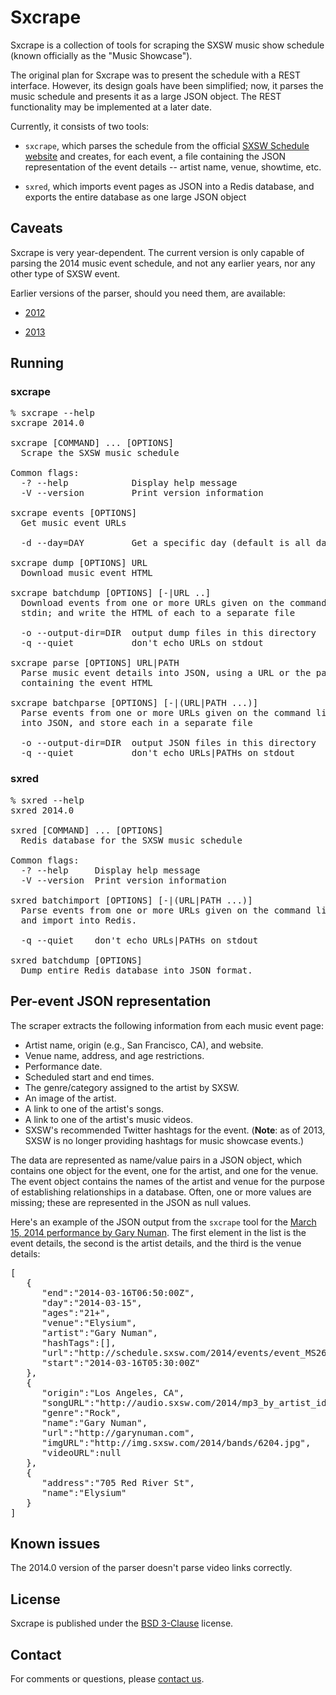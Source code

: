 # Sxcrape

Sxcrape is a collection of tools for scraping the SXSW music show
schedule (known officially as the "Music Showcase").

The original plan for Sxcrape was to present the schedule with a REST
interface. However, its design goals have been simplified; now, it
parses the music schedule and presents it as a large JSON object. The
REST functionality may be implemented at a later date.

Currently, it consists of two tools:

* `sxcrape`, which parses the schedule from the official [SXSW
Schedule website](http://schedule.sxsw.com/) and creates, for each
event, a file containing the JSON representation of the event details
-- artist name, venue, showtime, etc.

* `sxred`, which imports event pages as JSON into a Redis database,
and exports the entire database as one large JSON object

## Caveats

Sxcrape is very year-dependent. The current version is only capable of
parsing the 2014 music event schedule, and not any earlier years, nor
any other type of SXSW event.

Earlier versions of the parser, should you need them, are available:

* [2012](https://github.com/quixoftic/Sxcrape/archive/2012.final.tar.gz)

* [2013](https://github.com/quixoftic/Sxcrape/archive/2013.final.tar.gz)

## Running

### sxcrape

<pre>
% sxcrape --help
sxcrape 2014.0

sxcrape [COMMAND] ... [OPTIONS]
  Scrape the SXSW music schedule

Common flags:
  -? --help            Display help message
  -V --version         Print version information

sxcrape events [OPTIONS]
  Get music event URLs

  -d --day=DAY         Get a specific day (default is all days)

sxcrape dump [OPTIONS] URL
  Download music event HTML

sxcrape batchdump [OPTIONS] [-|URL ..]
  Download events from one or more URLs given on the command line, or via
  stdin; and write the HTML of each to a separate file

  -o --output-dir=DIR  output dump files in this directory
  -q --quiet           don't echo URLs on stdout

sxcrape parse [OPTIONS] URL|PATH
  Parse music event details into JSON, using a URL or the path to a file
  containing the event HTML

sxcrape batchparse [OPTIONS] [-|(URL|PATH ...)]
  Parse events from one or more URLs given on the command line, or via stdin,
  into JSON, and store each in a separate file

  -o --output-dir=DIR  output JSON files in this directory
  -q --quiet           don't echo URLs|PATHs on stdout
</pre>

### sxred

<pre>
% sxred --help
sxred 2014.0

sxred [COMMAND] ... [OPTIONS]
  Redis database for the SXSW music schedule

Common flags:
  -? --help     Display help message
  -V --version  Print version information

sxred batchimport [OPTIONS] [-|(URL|PATH ...)]
  Parse events from one or more URLs given on the command line, or via stdin,
  and import into Redis.

  -q --quiet    don't echo URLs|PATHs on stdout

sxred batchdump [OPTIONS]
  Dump entire Redis database into JSON format.
</pre>

## Per-event JSON representation

The scraper extracts the following information from each music event
page:

* Artist name, origin (e.g., San Francisco, CA), and website.
* Venue name, address, and age restrictions.
* Performance date.
* Scheduled start and end times.
* The genre/category assigned to the artist by SXSW.
* An image of the artist.
* A link to one of the artist's songs.
* A link to one of the artist's music videos.
* SXSW's recommended Twitter hashtags for the event. (**Note**: as of
  2013, SXSW is no longer providing hashtags for music showcase events.)

The data are represented as name/value pairs in a JSON object, which
contains one object for the event, one for the artist, and one for the
venue. The event object contains the names of the artist and venue for
the purpose of establishing relationships in a database. Often, one or
more values are missing; these are represented in the JSON as null
values.

Here's an example of the JSON output from the `sxcrape` tool for the
[March 15, 2014 performance by Gary Numan](http://schedule.sxsw.com/2014/events/event_MS26696).
The first element in the list is the event details, the second is the
artist details, and the third is the venue details:

<pre>
[
   {
      "end":"2014-03-16T06:50:00Z",
      "day":"2014-03-15",
      "ages":"21+",
      "venue":"Elysium",
      "artist":"Gary Numan",
      "hashTags":[],
      "url":"http://schedule.sxsw.com/2014/events/event_MS26696",
      "start":"2014-03-16T05:30:00Z"
   },
   {
      "origin":"Los Angeles, CA",
      "songURL":"http://audio.sxsw.com/2014/mp3_by_artist_id/6204.mp3",
      "genre":"Rock",
      "name":"Gary Numan",
      "url":"http://garynuman.com",
      "imgURL":"http://img.sxsw.com/2014/bands/6204.jpg",
      "videoURL":null
   },
   {
      "address":"705 Red River St",
      "name":"Elysium"
   }
]
</pre>

## Known issues

The 2014.0 version of the parser doesn't parse video links correctly.

## License

Sxcrape is published under the [BSD
3-Clause](http://opensource.org/licenses/BSD-3-Clause) license.

## Contact

For comments or questions, please [contact
us](mailto:src@quixoftic.com).
